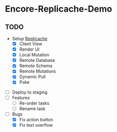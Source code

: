 # Encore-Replicache-Demo

## TODO
* Setup [Replicache](https://doc.replicache.dev/byob/intro)
    * [x] Client View
    * [x] Render UI
    * [x] Local Mutation
    * [x] Remote Database
    * [x] Remote Schema
    * [x] Remote Mutations
    * [x] Dynamic Pull
    * [x] Poke
* [ ] Deploy to staging
* [ ] Features
  * [ ] Re-order tasks
  * [ ] Rename task
* [ ] Bugs
  * [x] Fix action button
  * [x] Fix text overflow
